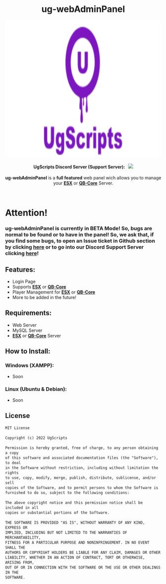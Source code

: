 <p align="center">
	<h1 align="center">
		ug-webAdminPanel
	</h1>
	<p align="center">
		<img width="1020" height="437" src="docs/logo.png">
	</p>
	<h4 align="center">
		UgScripts Discord Server (Support Server): &nbsp; <a href="https://discord.gg/X6g5GcbjbG" target="_blank"><img src="https://discord.com/api/guilds/980556341590511666/widget.png?style=shield"></img></a>
	</h4>
	<p align="center">
		<b>ug-webAdminPanel</b> is a <b>full featured</b> web panel wich allows you to manage your <b><a href="https://github.com/esx-framework/esx-legacy" target="_blank">ESX</a></b> or <a href="https://github.com/qbcore-framework/qb-core" target="_blank"><b>QB-Core</a></b> Server.
	</p>
</p>

<br/>

# Attention!
### ug-webAdminPanel is currently in BETA Mode! So, bugs are normal to be found or to have in the panel! So, we ask that, if you find some bugs, to open an Issue ticket in Github section by clicking [here](https://github.com/UgScripts/ug-webAdminPanel/issues/new) or to go into our Discord Support Server clicking [here](https://discord.gg/X6g5GcbjbG)!

## Features:
- Login Page
- Supports **[ESX](https://github.com/esx-framework/esx-legacy)** or **[QB-Core](https://github.com/qbcore-framework/qb-core)**
- Player Management for **[ESX](https://github.com/esx-framework/esx-legacy)** or **[QB-Core](https://github.com/qbcore-framework/qb-core)**
- More to be added in the future!

## Requirements:
- Web Server
- MySQL Server
- **[ESX](https://github.com/esx-framework/esx-legacy)** or **[QB-Core](https://github.com/qbcore-framework/qb-core)** Server

## How to Install:
### Windows (XAMPP):
- Soon 
### Linux (Ubuntu & Debian):
- Soon

## License
```
MIT License

Copyright (c) 2022 UgScripts

Permission is hereby granted, free of charge, to any person obtaining a copy
of this software and associated documentation files (the "Software"), to deal
in the Software without restriction, including without limitation the rights
to use, copy, modify, merge, publish, distribute, sublicense, and/or sell
copies of the Software, and to permit persons to whom the Software is
furnished to do so, subject to the following conditions:

The above copyright notice and this permission notice shall be included in all
copies or substantial portions of the Software.

THE SOFTWARE IS PROVIDED "AS IS", WITHOUT WARRANTY OF ANY KIND, EXPRESS OR
IMPLIED, INCLUDING BUT NOT LIMITED TO THE WARRANTIES OF MERCHANTABILITY,
FITNESS FOR A PARTICULAR PURPOSE AND NONINFRINGEMENT. IN NO EVENT SHALL THE
AUTHORS OR COPYRIGHT HOLDERS BE LIABLE FOR ANY CLAIM, DAMAGES OR OTHER
LIABILITY, WHETHER IN AN ACTION OF CONTRACT, TORT OR OTHERWISE, ARISING FROM,
OUT OF OR IN CONNECTION WITH THE SOFTWARE OR THE USE OR OTHER DEALINGS IN THE
SOFTWARE.
```

